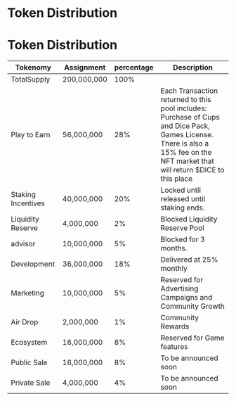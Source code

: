 # **Token Distribution**

# Token Distribution



| Tokenomy | Assignment| percentage | Description |
| --- | --- | --- | --- |
| TotalSupply | 200,000,000 | 100% | |
| Play to Earn | 56,000,000 | 28% | Each Transaction returned to this pool includes: Purchase of Cups and Dice Pack, Games License. There is also a 15% fee on the NFT market that will return $DICE to this place |
| Staking Incentives | 40,000,000 | 20% | Locked until released until staking ends. |
| Liquidity Reserve | 4,000,000 | 2% | Blocked Liquidity Reserve Pool |
| advisor | 10,000,000 | 5% | Blocked for 3 months. |
| Development | 36,000,000 | 18% | Delivered at 25% monthly |
| Marketing | 10,000,000 | 5% | Reserved for Advertising Campaigns and Community Growth |
| Air Drop | 2,000,000 | 1% | Community Rewards |
| Ecosystem | 16,000,000 | 8% | Reserved for Game features |
| Public Sale | 16,000,000 | 8% | To be announced soon |
| Private Sale | 4,000,000 | 4% | To be announced soon |